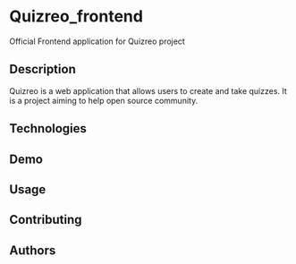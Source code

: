 # Quizreo_frontend


Official Frontend application for Quizreo project

## Description

Quizreo is a web application that allows users to create and take quizzes. It is a project aiming to help open source community.

## Technologies

## Demo

## Usage

## Contributing

## Authors
